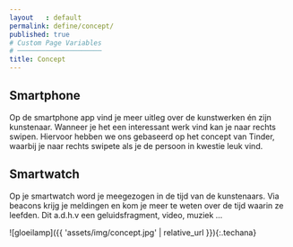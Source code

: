 ```yaml
---
layout   : default
permalink: define/concept/
published: true
# Custom Page Variables
# ─────────────────────
title: Concept
---
```



## Smartphone
Op de smartphone app vind je meer uitleg over de kunstwerken én zijn kunstenaar. Wanneer je het een interessant werk vind kan je naar rechts swipen. Hiervoor hebben we ons gebaseerd op het concept van Tinder, waarbij je naar rechts swipete als je de persoon in kwestie leuk vind. 
## Smartwatch
Op je smartwatch word je meegezogen in de tijd van de kunstenaars. Via beacons krijg je meldingen en kom je meer te weten over de tijd waarin ze leefden. Dit a.d.h.v een geluidsfragment, video, muziek … 


![gloeilamp]({{ 'assets/img/concept.jpg' | relative_url }}){:.techana}